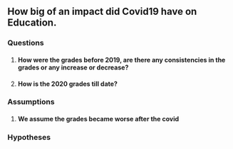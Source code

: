 ## How big of an impact did Covid19 have on Education.

### Questions
  1. #### How were the grades before 2019, are there any consistencies in the grades or any increase or decrease?
  2. #### How is the 2020 grades till date?


### Assumptions
  1. #### We assume the grades became worse after the covid

### Hypotheses

